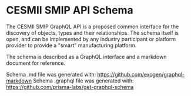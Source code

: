 # CESMII SMIP API Schema
The CESMII SMIP GraphQL API is a proposed common interface for the discovery of objects, types and their relationships. The schema itself is open, and can be implemented by any industry participant or platform provider to provide a "smart" manufacturing platform.

The schema is described as a GraphQL interface and a markdown document for reference.

Schema .md file was generated with: https://github.com/exogen/graphql-markdown
Schema .graphql file was generated with: https://github.com/prisma-labs/get-graphql-schema
